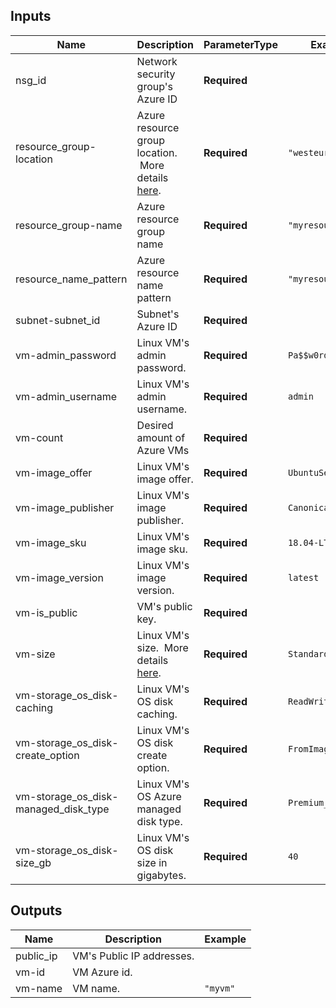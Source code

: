 ## Inputs

| Name | Description | ParameterType | Example | ValueType | Default |
|------|-------------|----------|---------|:----:|:-----:|
| nsg\_id | Network security group's Azure ID |**Required** | | string | `""` |
| resource\_group-location | Azure resource group location. &nbsp;More details [here](https://azure.microsoft.com/en-us/global-infrastructure/regions/). |**Required** |```"westeurope"``` | string | `""` |
| resource\_group-name | Azure resource group name |**Required** |```"myresourcegroup"``` | string | `""` |
| resource\_name\_pattern | Azure resource name pattern |**Required** |```"myresource"``` | string | `""` |
| subnet-subnet\_id | Subnet's Azure ID |**Required** | | string | `""` |
| vm-admin\_password | Linux VM's admin password. |**Required** |```Pa$$w0rd``` | string | `""` |
| vm-admin\_username | Linux VM's admin username. |**Required** |```admin``` | string | `""` |
| vm-count | Desired amount of Azure VMs |**Required** | | string | `"1"` |
| vm-image\_offer | Linux VM's image offer. |**Required** |```UbuntuServer``` | string | `""` |
| vm-image\_publisher | Linux VM's image publisher. |**Required** |```Canonical``` | string | `""` |
| vm-image\_sku | Linux VM's image sku. |**Required** |```18.04-LTS``` | string | `""` |
| vm-image\_version | Linux VM's image version. |**Required** |```latest``` | string | `""` |
| vm-is\_public | VM's public key. |**Required** | | string | `"false"` |
| vm-size | Linux VM's size. &nbsp;More details [here](https://docs.microsoft.com/en-us/azure/virtual-machines/linux/sizes). |**Required** |```Standard_D1_v2``` | string | `""` |
| vm-storage\_os\_disk-caching | Linux VM's OS disk caching. |**Required** |```ReadWrite``` | string | `""` |
| vm-storage\_os\_disk-create\_option | Linux VM's OS disk create option. |**Required** |```FromImage``` | string | `""` |
| vm-storage\_os\_disk-managed\_disk\_type | Linux VM's OS Azure managed disk type. |**Required** |```Premium_LRS``` | string | `""` |
| vm-storage\_os\_disk-size\_gb | Linux VM's OS disk size in gigabytes. |**Required** |```40``` | string | `"40"` |

## Outputs

| Name | Description | Example |
|------|-------------|----------|
| public\_ip | VM's Public IP addresses. | |
| vm-id | VM Azure id. | |
| vm-name | VM name. |```"myvm"``` |

